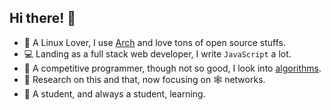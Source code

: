 ## Hi there! 👋

- 🐧 A Linux Lover, I use [Arch](https://archlinux.org/) and love tons of open source stuffs.
- 💻 Landing as a full stack web developer, I write `JavaScript` a lot.
- 🥇 A competitive programmer, though not so good, I look into [algorithms](https://github.com/ahacad-bots/algo-templates).
- 🤔 Research on this and that, now focusing on 🕸️ networks.
- 🌱 A student, and always a student, learning.
